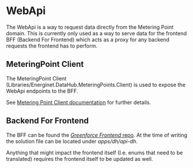 # WebApi

The WebApi is a way to request data directly from the Metering Point domain. This is currently only used as a way to
serve data for the frontend BFF (Backend For Frontend) which acts as a proxy for any backend requests the frontend has
to perform.

## MeteringPoint Client

The MeteringPoint Client (Libraries/Energinet.DataHub.MeteringPoints.Client) is used to expose the WebApi endpoints to
the BFF.

See [Metering Point Client documentation](../metering-point-client/documentation.md) for further details.

## Backend For Frontend

The BFF can be found the [*Greenforce Frontend* repo](https://github.com/Energinet-DataHub/greenforce-frontend). At the
time of writing the solution file can be located under *apps/dh/api-dh*.

Anything that might impact the frontend itself (I.e. enums that need to be translated) requires the frontend itself to
be updated as well.
